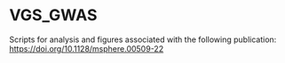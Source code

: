 # VGS_GWAS

Scripts for analysis and figures associated with the following publication: https://doi.org/10.1128/msphere.00509-22
